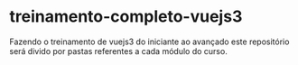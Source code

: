 # treinamento-completo-vuejs3
Fazendo o treinamento de vuejs3 do iniciante ao avançado este repositório será divido por pastas referentes a cada módulo do curso.
